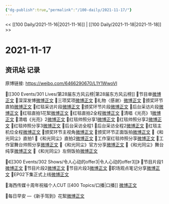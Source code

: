 ```yaml
---
{"dg-publish":true,"permalink":"/100-daily/2021-11-17/"}
---
```



<< [[100 Daily/2021-11-16\|2021-11-16]] | [[100 Daily/2021-11-18\|2021-11-18]] >>

# 2021-11-17

## 资讯站 记录

原博链接: https://weibo.com/6466290670/L1Y1WwoVI

💫[[300 Events/301 Lives/第28届东方风云榜\|第28届东方风云榜]]
🌟节目单[微博正文](https://m.weibo.cn/6466290670/4704463048410719)
🌟深深发博[微博正文](https://m.weibo.cn/6466290670/4704664270144307)
🌟三项奖项[微博正文](https://m.weibo.cn/6466290670/4704640719127774)
🌟礼物〈感谢〉[微博正文](https://m.weibo.cn/6466290670/4704653428133828)
🌟颁奖环节直拍[微博正文](https://m.weibo.cn/6466290670/4704673065601576)
🌟红毯采访片段[微博正文](https://m.weibo.cn/6466290670/4704615759614634)
🌟颁奖环节片段[微博正文](https://m.weibo.cn/6466290670/4704658931319238)
🌟后台采访片段[微博正文](https://m.weibo.cn/6466290670/4704658423287617)
🌟红毯直拍1花絮[微博正文](https://m.weibo.cn/6466290670/4704607240980490)
🌟红毯直拍2全程[微博正文](https://m.weibo.cn/6466290670/4704616024114575)
🌟清唱《光亮》1[微博正文](https://m.weibo.cn/6466290670/4704596901236302)
🌟清唱《光亮》2[微博正文](https://m.weibo.cn/6466290670/4704604476671951)
🌟红毯帅照分享1[微博正文](https://m.weibo.cn/6466290670/4704595361926456)
🌟红毯帅照分享2[微博正文](https://m.weibo.cn/6466290670/4704598554840368)
🌟红毯帅照分享3[微博正文](https://m.weibo.cn/6466290670/4704606909108842)
🌟后台采访全程1[](https://m.weibo.cn/6466290670/4704659359665809)
🌟后台采访全程2[微博正文](https://m.weibo.cn/6466290670/4704678820710414)
🌟红毯主机位全程[微博正文](https://m.weibo.cn/6466290670/4704598176826041)
🌟颁奖环节主视角[微博正文](https://m.weibo.cn/6466290670/4704677511563905)
🌟颁奖环节正面饭拍[微博正文](https://m.weibo.cn/6466290670/4704677385472128)
🌟《和光同尘》直拍1[](https://m.weibo.cn/6466290670/4704651255744187)
🌟《和光同尘》直拍2[微博正文](https://m.weibo.cn/6466290670/4704653063225397)
🌟工作室红毯帅照分享[微博正文](https://m.weibo.cn/6466290670/4704638748329423)
🌟工作室舞台帅照分享[微博正文](https://m.weibo.cn/6466290670/4704674425079094)
🌟《和光同尘》官方分享[微博正文](https://m.weibo.cn/6466290670/4704624294758730)
🌟《和光同尘》舞台纯享[微博正文](https://m.weibo.cn/6466290670/4704625728427493)
🌟《和光同尘》左侧饭拍[微博正文](https://m.weibo.cn/6466290670/4704673527762062)

💫《[[300 Events/302 Shows/令人心动的offer3\|令人心动的offer3]]》
🌟节目片段1[微博正文](https://m.weibo.cn/6466290670/4704466005657288)
🌟节目片段2[微博正文](https://m.weibo.cn/6466290670/4704472112563790)
🌟节目片段3[微博正文](https://m.weibo.cn/6466290670/4704618771122894)
🌟职场观点笔记分享[微博正文](https://m.weibo.cn/6466290670/4704562684362877)
🌟EP02下集正式上线[微博正文](https://m.weibo.cn/6466290670/4704617994130977)

💫海西传媒十周年祝福个人CUT [[400 Topics/口播\|口播]] [微博正文](https://m.weibo.cn/6466290670/4704570960514834)

💫每日早安 —《新手驾到》花絮[微博正文](https://m.weibo.cn/6466290670/4704442639191413)
